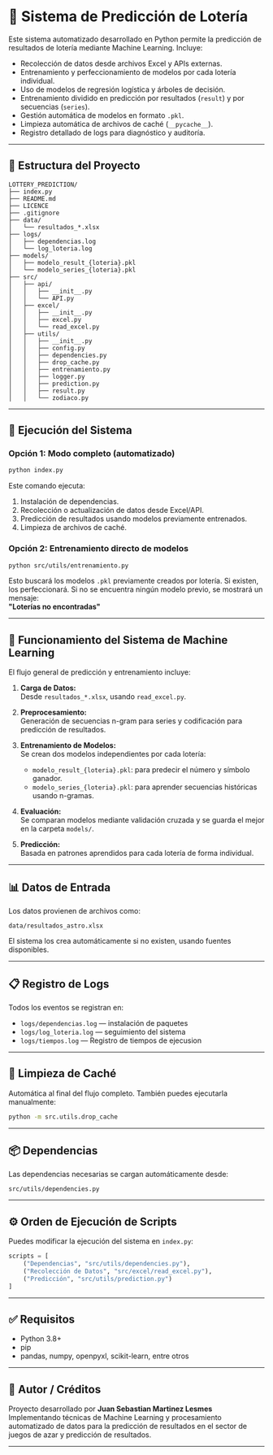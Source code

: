 # 🎰 Sistema de Predicción de Lotería

Este sistema automatizado desarrollado en Python permite la predicción de resultados de lotería mediante Machine Learning. Incluye:

- Recolección de datos desde archivos Excel y APIs externas.
- Entrenamiento y perfeccionamiento de modelos por cada lotería individual.
- Uso de modelos de regresión logística y árboles de decisión.
- Entrenamiento dividido en predicción por resultados (`result`) y por secuencias (`series`).
- Gestión automática de modelos en formato `.pkl`.
- Limpieza automática de archivos de caché (`__pycache__`).
- Registro detallado de logs para diagnóstico y auditoría.

---

## 📁 Estructura del Proyecto

```
LOTTERY_PREDICTION/
├── index.py
├── README.md
├── LICENCE
├── .gitignore
├── data/
│   └── resultados_*.xlsx
├── logs/
│   ├── dependencias.log
│   └── log_loteria.log
├── models/
│   ├── modelo_result_{loteria}.pkl
│   └── modelo_series_{loteria}.pkl
├── src/
│   ├── api/
│   │   ├── __init__.py
│   │   └── API.py 
│   ├── excel/
│   │   ├── __init__.py
│   │   ├── excel.py
│   │   └── read_excel.py
│   ├── utils/
│   │   ├── __init__.py
│   │   ├── config.py
│   │   ├── dependencies.py
│   │   ├── drop_cache.py
│   │   ├── entrenamiento.py
│   │   ├── logger.py
│   │   ├── prediction.py
│   │   ├── result.py
│   │   └── zodiaco.py
```

---

## 🚀 Ejecución del Sistema

### Opción 1: Modo completo (automatizado)

```bash
python index.py
```

Este comando ejecuta:

1. Instalación de dependencias.
2. Recolección o actualización de datos desde Excel/API.
3. Predicción de resultados usando modelos previamente entrenados.
4. Limpieza de archivos de caché.

### Opción 2: Entrenamiento directo de modelos

```bash
python src/utils/entrenamiento.py
```

Esto buscará los modelos `.pkl` previamente creados por lotería. Si existen, los perfeccionará. Si no se encuentra ningún modelo previo, se mostrará un mensaje:  
**"Loterías no encontradas"**

---

## 🧠 Funcionamiento del Sistema de Machine Learning

El flujo general de predicción y entrenamiento incluye:

1. **Carga de Datos:**  
   Desde `resultados_*.xlsx`, usando `read_excel.py`.

2. **Preprocesamiento:**  
   Generación de secuencias n-gram para series y codificación para predicción de resultados.

3. **Entrenamiento de Modelos:**  
   Se crean dos modelos independientes por cada lotería:

   - `modelo_result_{loteria}.pkl`: para predecir el número y símbolo ganador.
   - `modelo_series_{loteria}.pkl`: para aprender secuencias históricas usando n-gramas.

4. **Evaluación:**  
   Se comparan modelos mediante validación cruzada y se guarda el mejor en la carpeta `models/`.

5. **Predicción:**  
   Basada en patrones aprendidos para cada lotería de forma individual.

---

## 📊 Datos de Entrada

Los datos provienen de archivos como:

```
data/resultados_astro.xlsx
```

El sistema los crea automáticamente si no existen, usando fuentes disponibles.

---

## 📋 Registro de Logs

Todos los eventos se registran en:

- `logs/dependencias.log` — instalación de paquetes
- `logs/log_loteria.log` — seguimiento del sistema
- `logs/tiempos.log` — Registro de tiempos de ejecusion

---

## 🧹 Limpieza de Caché

Automática al final del flujo completo. También puedes ejecutarla manualmente:

```bash
python -m src.utils.drop_cache
```

---

## 📦 Dependencias

Las dependencias necesarias se cargan automáticamente desde:

```
src/utils/dependencies.py
```

---

## ⚙️ Orden de Ejecución de Scripts

Puedes modificar la ejecución del sistema en `index.py`:

```python
scripts = [
    ("Dependencias", "src/utils/dependencies.py"),
    ("Recolección de Datos", "src/excel/read_excel.py"),
    ("Predicción", "src/utils/prediction.py")
]
```

---

## ✅ Requisitos

- Python 3.8+
- pip
- pandas, numpy, openpyxl, scikit-learn, entre otros

---

## 🧠 Autor / Créditos

Proyecto desarrollado por **Juan Sebastian Martinez Lesmes**  
Implementando técnicas de Machine Learning y procesamiento automatizado de datos para la predicción de resultados en el sector de juegos de azar y predicción de resultados.

---